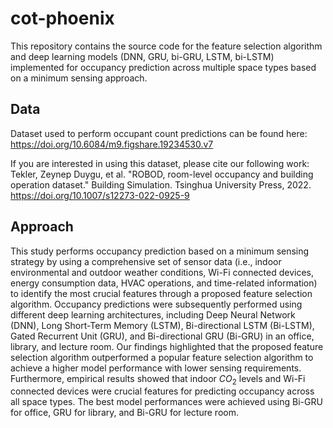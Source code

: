 # cot-phoenix
This repository contains the source code for the feature selection algorithm and deep learning models (DNN, GRU, bi-GRU, LSTM, bi-LSTM) implemented for occupancy prediction across multiple space types based on a minimum sensing approach.

## Data 
Dataset used to perform occupant count predictions can be found here:
https://doi.org/10.6084/m9.figshare.19234530.v7

If you are interested in using this dataset, please cite our following work: 
Tekler, Zeynep Duygu, et al. "ROBOD, room-level occupancy and building operation dataset." Building Simulation. Tsinghua University Press, 2022. https://doi.org/10.1007/s12273-022-0925-9

## Approach

This study performs occupancy prediction based on a minimum sensing strategy by using a comprehensive set of sensor data (i.e., indoor environmental and outdoor weather conditions, Wi-Fi connected devices, energy consumption data, HVAC operations, and time-related information) to identify the most crucial features through a proposed feature selection algorithm. Occupancy predictions were subsequently performed using different deep learning architectures, including Deep Neural Network (DNN), Long Short-Term Memory (LSTM), Bi-directional LSTM (Bi-LSTM), Gated Recurrent Unit (GRU), and Bi-directional GRU (Bi-GRU) in an office, library, and lecture room. Our findings highlighted that the proposed feature selection algorithm outperformed a popular feature selection algorithm to achieve a higher model performance with lower sensing requirements. Furthermore, empirical results showed that indoor $CO_2$ levels and Wi-Fi connected devices were crucial features for predicting occupancy across all space types. The best model performances were achieved using Bi-GRU for office, GRU for library, and Bi-GRU for lecture room.

